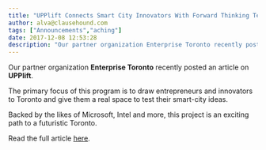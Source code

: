 ```yaml
---
title: "UPPlift Connects Smart City Innovators With Forward Thinking Test-Beds in Toronto"
author: alva@clausehound.com
tags: ["Announcements","aching"]
date: 2017-12-08 12:53:28
description: "Our partner organization Enterprise Toronto recently posted an article on UPPlift."
---
```




Our partner organization **Enterprise Toronto** recently posted an article on **UPPlift**.

The primary focus of this program is to draw entrepreneurs and innovators to Toronto and give them a real space to test their smart-city ideas.

Backed by the likes of Microsoft, Intel and more, this project is an exciting path to a futuristic Toronto.

Read the full article [here](https://startupheretoronto.com/type/profiles/upplift-connects-smart-city-innovators-with-forward-thinking-test-beds-in-toronto/).
